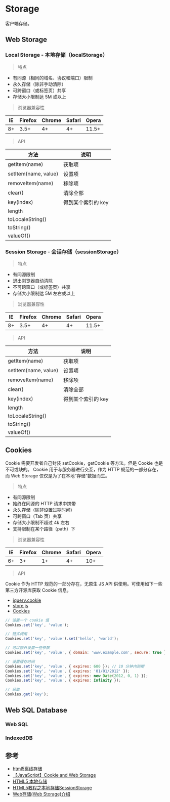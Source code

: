 # Storage

客户端存储。


## Web Storage

### Local Storage - 本地存储（localStorage）

> 特点

* 有同源（相同的域名、协议和端口）限制
* 永久存储（除非手动清除）
* 可跨窗口（或标签页）共享
* 存储大小限制达 5M 或以上

> 浏览器兼容性

IE | Firefox | Chrome | Safari | Opera
---|---|---|---|---
8+ | 3.5+ | 4+ | 4+ | 11.5+

> API

方法 | 说明
---|---
getItem(name) | 获取项
setItem(name, value) | 设置项
removeItem(name) | 移除项
clear() | 清除全部
key(index) | 得到某个索引的 key
length |
toLocaleString() |
toString() |
valueOf() |

### Session Storage - 会话存储（sessionStorage）

> 特点

* 有同源限制
* 退出浏览器自动清除
* 不可跨窗口（或标签页）共享
* 存储大小限制达 5M 左右或以上

> 浏览器兼容性

IE | Firefox | Chrome | Safari | Opera
---|---|---|---|---
8+ | 3.5+ | 4+ | 4+ | 11.5+

> API

方法 | 说明
---|---
getItem(name) | 获取项
setItem(name, value) | 设置项
removeItem(name) | 移除项
clear() | 清除全部
key(index) | 得到某个索引的  key
length |
toLocaleString() |
toString() |
valueOf() |

## Cookies

Cookie 需要开发者自己封装 setCookie，getCookie 等方法。但是 Cookie 也是不可或缺的。
Cookie 用于与服务器进行交互，作为 HTTP 规范的一部分存在，而 Web Storage 仅仅是为了在本地“存储”数据而生。

> 特点

* 有同源限制
* 始终在同源的 HTTP 请求中携带
* 永久存储（除非设置过期时间）
* 可跨窗口（Tab 页）共享
* 存储大小限制不超过 4k 左右
* 支持限制在某个路径（path）下

> 浏览器兼容性

IE | Firefox | Chrome | Safari | Opera
---|---|---|---|---
6+ | 3+ | 1+ | 4+ | 10+

> API

Cookie 作为 HTTP 规范的一部分存在，无原生 JS API 供使用。可使用如下一些第三方开源库获取 Cookie 信息。

* [jquery.cookie](https://github.com/carhartl/jquery-cookie)
* [store.js](https://github.com/marcuswestin/store.js)
* [Cookies](https://github.com/ScottHamper/Cookies)

```javascript
// 设置一个 cookie 值
Cookies.set('key', 'value');

// 链式调用
Cookies.set('key', 'value').set('hello', 'world');

// 可以额外设置一些参数
Cookies.set('key', 'value', { domain: 'www.example.com', secure: true });

// 设置缓存时间
Cookies.set('key', 'value', { expires: 600 }); // 10 分钟内到期
Cookies.set('key', 'value', { expires: '01/01/2012' });
Cookies.set('key', 'value', { expires: new Date(2012, 0, 1) });
Cookies.set('key', 'value', { expires: Infinity });

// 获取
Cookies.get('key');
```

## Web SQL Database

### Web SQL

### IndexedDB

## 参考

* [html5离线存储](http://www.tuicool.com/articles/ie6zmmf)
* [【JavaScript】Cookie and Web Storage](http://blog.csdn.net/xiaozhuxmen/article/details/51945856)
* [HTML5 本地存储](http://www.cnblogs.com/-5012/p/5631893.html)
* [HTML5教程之本地存储SessionStorage](http://jingyan.baidu.com/article/414eccf6478bb66b421f0a60.html)
* [Web存储(Web Storage)介绍](http://www.wtoutiao.com/p/2971mRm.html)
